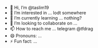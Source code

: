 - 👋 Hi, I’m @taslim19
- 👀 I’m interested in ... lodt somewhere
- 🌱 I’m currently learning ... nothing?
- 💞️ I’m looking to collaborate on ...
- 📫 How to reach me ... telegram @tfdrag 
- 😄 Pronouns: ...
- ⚡ Fun fact: ...

<!---
taslim19/taslim19 is a ✨ special ✨ repository because its `README.md` (this file) appears on your GitHub profile.
You can click the Preview link to take a look at your changes.
--->
